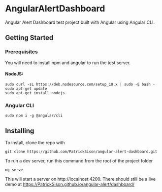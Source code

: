 # AngularAlertDashboard

Angular Alert Dashboard test project built with Angular using Angular CLI.

## Getting Started

### Prerequisites
You will need to install npm and angular to run the test server.

#### NodeJS: 
```
sudo curl -sL https://deb.nodesource.com/setup_10.x | sudo -E bash -
sudo apt-get update
sudo apt-get install nodejs
```
### Angular CLI
```
sudo npm i -g @angular/cli
```

## Installing
To install, clone the repo with
```
git clone https://github.com/PatrickSison/angular-alert-dashboard.git
```
To run a dev server, run this command from the root of the project folder
```
ng serve
```
This will start a server on http://localhost:4200. There should still be a live demo at https://PatrickSison.github.io/angular-alert/dashboard/
